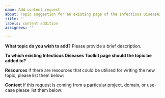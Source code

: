 ```yaml
---
name: Add content request
about: Topic suggestion for an existing page of the Infectious Diseases Toolkit
title: ''
labels: content addition
assignees: ''

---
```


**What topic do you wish to add?**
Please provide a brief description.


**To which existing Infectious Diseases Toolkit page should the topic be added to?**


**Resources**
If there are resources that could be utilised for writing the new topic, please list them below:


**Context**
If this request is coming from a particular project, domain, or use-case please list them below:
